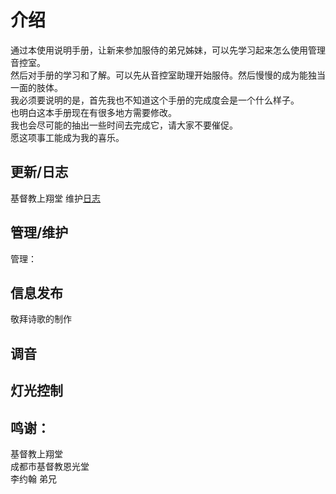 # 介绍
通过本使用说明手册，让新来参加服侍的弟兄姊妹，可以先学习起来怎么使用管理音控室。<br>
然后对手册的学习和了解。可以先从音控室助理开始服侍。然后慢慢的成为能独当一面的肢体。<br>
我必须要说明的是，首先我也不知道这个手册的完成度会是一个什么样子。<br>
也明白这本手册现在有很多地方需要修改。<br>
我也会尽可能的抽出一些时间去完成它，请大家不要催促。<br>
愿这项事工能成为我的喜乐。<br>

## 更新/日志
基督教上翔堂 维护[日志](./changelog/sxt.md)

## 管理/维护
  管理：
## 信息发布
敬拜诗歌的制作

## 调音

## 灯光控制


## 鸣谢：
   基督教上翔堂<br>
   成都市基督教恩光堂<br>
   李约翰 弟兄<br>

